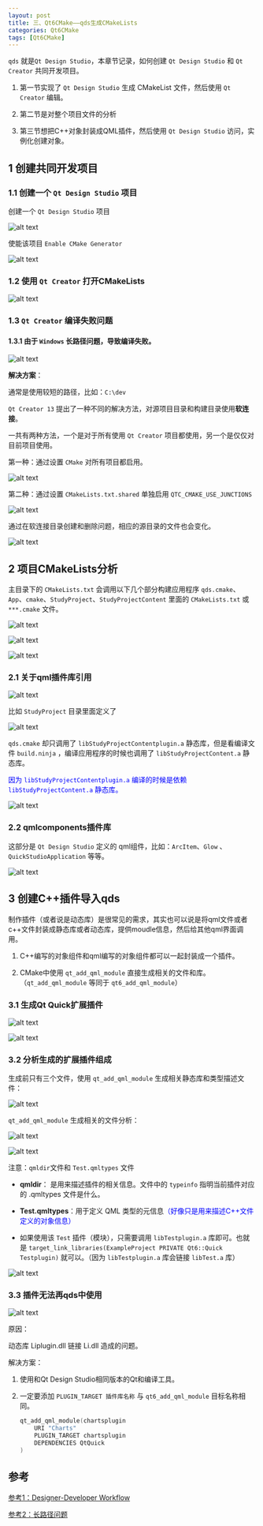 ```yaml
---
layout: post
title: 三、Qt6CMake——qds生成CMakeLists
categories: Qt6CMake
tags: [Qt6CMake]
---
```




`qds` 就是`Qt Design Studio`，本章节记录，如何创建 `Qt Design Studio` 和 `Qt Creator` 共同开发项目。

1. 第一节实现了 `Qt Design Studio` 生成 CMakeList 文件，然后使用 `Qt Creator` 编辑。

2. 第二节是对整个项目文件的分析

3. 第三节想把C++对象封装成QML插件，然后使用 `Qt Design Studio` 访问，实例化创建对象。

## 1 创建共同开发项目

### 1.1 创建一个 `Qt Design Studio` 项目

创建一个 `Qt Design Studio` 项目

![alt text](/assets/Qt6/cmake_03_qds/image/image.png)

使能该项目 `Enable CMake Generator`

![alt text](/assets/Qt6/cmake_03_qds/image/image-1.png)

### 1.2 使用 `Qt Creator` 打开CMakeLists

![alt text](/assets/Qt6/cmake_03_qds/image/image-2.png)

### 1.3 `Qt Creator` 编译失败问题

#### 1.3.1 由于 `Windows` 长路径问题，导致编译失败。

![alt text](/assets/Qt6/cmake_03_qds/image/image-3.png)

**解决方案**：

通常是使用较短的路径，比如：`C:\dev`

`Qt Creator 13` 提出了一种不同的解决方法，对源项目目录和构建目录使用**软连接**。

一共有两种方法，一个是对于所有使用 `Qt Creator` 项目都使用，另一个是仅仅对目前项目使用。

第一种：通过设置 `CMake` 对所有项目都启用。

![alt text](/assets/Qt6/cmake_03_qds/image/image-4.png)

第二种：通过设置 `CMakeLists.txt.shared` 单独启用 `QTC_CMAKE_USE_JUNCTIONS` 

![alt text](/assets/Qt6/cmake_03_qds/image/image-6.png)

通过在软连接目录创建和删除问题，相应的源目录的文件也会变化。

![alt text](/assets/Qt6/cmake_03_qds/image/image-5.png)

## 2 项目CMakeLists分析
主目录下的 `CMakeLists.txt` 会调用以下几个部分构建应用程序 `qds.cmake`、`App`、`cmake`、`StudyProject`、`StudyProjectContent` 里面的 `CMakeLists.txt` 或 `***.cmake` 文件。

![alt text](/assets/Qt6/cmake_03_qds/image/image-7.png)

![alt text](/assets/Qt6/cmake_03_qds/image/image-8.png)

![alt text](/assets/Qt6/cmake_03_qds/image/image-9.png)

### 2.1 关于qml插件库引用


![alt text](/assets/Qt6/cmake_03_qds/image/image-13.png)


比如 `StudyProject` 目录里面定义了

![alt text](/assets/Qt6/cmake_03_qds/image/image-10.png)

`qds.cmake` 却只调用了 `libStudyProjectContentplugin.a` 静态库，但是看编译文件 `build.ninja` ，编译应用程序的时候也调用了 `libStudyProjectContent.a` 静态库。

<font color="blue">因为 `libStudyProjectContentplugin.a` 编译的时候是依赖  `libStudyProjectContent.a` 静态库。</font>

![alt text](/assets/Qt6/cmake_03_qds/image/image-11.png)

### 2.2  qmlcomponents插件库

这部分是 `Qt Design Studio` 定义的 qml组件，比如：`ArcItem`、`Glow` 、`QuickStudioApplication` 等等。

![alt text](/assets/Qt6/cmake_03_qds/image/image-12.png)

## 3 创建C++插件导入qds

制作插件（或者说是动态库）是很常见的需求，其实也可以说是将qml文件或者c++文件封装成静态库或者动态库，提供moudle信息，然后给其他qml界面调用。

1. C++编写的对象组件和qml编写的对象组件都可以一起封装成一个插件。

2. CMake中使用 `qt_add_qml_module` 直接生成相关的文件和库。（`qt_add_qml_module` 等同于 `qt6_add_qml_module`）

### 3.1 生成Qt Quick扩展插件

![alt text](/assets/Qt6/cmake_03_qds/extension_plugin_image/image.png)

![alt text](/assets/Qt6/cmake_03_qds/extension_plugin_image/image-1.png)

### 3.2 分析生成的扩展插件组成

生成前只有三个文件，使用 `qt_add_qml_module` 生成相关静态库和类型描述文件：

![alt text](/assets/Qt6/cmake_03_qds/extension_plugin_image/image-2.png)

`qt_add_qml_module` 生成相关的文件分析：

![alt text](/assets/Qt6/cmake_03_qds/extension_plugin_image/image-4.png)

![alt text](/assets/Qt6/cmake_03_qds/extension_plugin_image/image-3.png)

注意：`qmldir`文件和 `Test.qmltypes` 文件

- **qmldir**： 是用来描述插件的相关信息。文件中的 `typeinfo` 指明当前插件对应的 .qmltypes 文件是什么。

- **Test.qmltypes**：用于定义 QML 类型的元信息<font color="blue">（好像只是用来描述C++文件定义的对象信息）</font>

- 如果使用该 `Test` 插件（模块），只需要调用 `libTestplugin.a` 库即可。也就是 `target_link_libraries(ExampleProject PRIVATE Qt6::Quick Testplugin)` 就可以。（因为 `libTestplugin.a` 库会链接 `libTest.a` 库）

![alt text](/assets/Qt6/cmake_03_qds/extension_plugin_image/image-5.png)

### 3.3 插件无法再qds中使用

![alt text](/assets/Qt6/cmake_03_qds/extension_plugin_image/image-6.png)

原因：

动态库 Liplugin.dll 链接 Li.dll 造成的问题。

解决方案：

1. 使用和Qt Design Studio相同版本的Qt和编译工具。

2. 一定要添加 `PLUGIN_TARGET 插件库名称` 与 `qt6_add_qml_module` 目标名称相同。

    ```c
    qt_add_qml_module(chartsplugin
        URI "Charts"
        PLUGIN_TARGET chartsplugin
        DEPENDENCIES QtQuick
    )
    ```

## 参考

[参考1：Designer-Developer Workflow](https://doc.qt.io/qtdesignstudio/studio-designer-developer-workflow.html)

[参考2：长路径问题](https://www.qt.io/blog/qt-creator-13-cmake-update)
